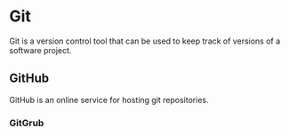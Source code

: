 # Git

Git is a version control tool that can be used to keep track of versions of a software project.

## GitHub

GitHub is an online service for hosting git repositories.

### GitGrub
